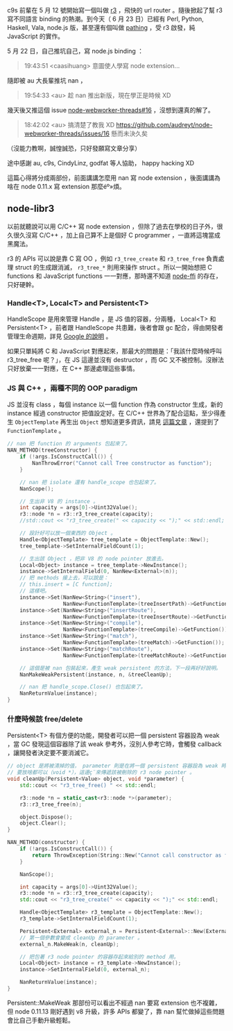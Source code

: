 c9s 前輩在 5 月 12 號開始寫一個叫做 [r3][0] ，飛快的 url router 。隨後掀起了幫 r3 寫不同語言 binding 的熱潮。到今天（ 6 月 23 日）已經有 Perl, Python, Haskell, Vala, node.js 版，甚至還有個叫做 [pathing][1] ，受 r3 啟發，純 JavaScript 的實作。

5 月 22 日，自己推坑自己，寫 node.js binding ：

> 19:43:51 \<caasihuang> 意圖使人學寫 node extension...

隨即被 au 大長輩推坑 nan ，

> 19:54:33 \<au> 趁 nan 推出新版，現在學正是時候 XD

幾天後又推這個 issue [node-webworker-threads#16][2] ，沒想到還真的解了。

> 18:42:02 \<au> 搞清楚了教我 XD https://github.com/audreyt/node-webworker-threads/issues/16 懸而未決久矣

（沒能力教啊，誠惶誠恐，只好發願寫文章分享）

途中感謝 au, c9s, CindyLinz, godfat 等人協助， happy hacking XD

這篇心得將分成兩部份，前面講講怎麼用 nan 寫 node extension ，後面講講為啥在 node 0.11.x 寫 extension 那麼éº»煩。

[0]: https://github.com/c9s/r3 "libr3 is a high-performance URL router library."
[1]: https://github.com/fundon/pathing "A fast path lexer"
[2]: https://github.com/audreyt/node-webworker-threads/issues/16 "Support for Node 0.11.x"

## node-libr3

以前就聽說可以用 C/C++ 寫 node extension ，但除了過去在學校的日子外，很久很久沒寫 C/C++ ，加上自己算不上是個好 C programmer ，一直將這塊當成黑魔法。

r3 的 APIs 可以說是靠 C 寫 OO ，例如 `r3_tree_create` 和 `r3_tree_free` 負責處理 struct 的生成跟消滅， `r3_tree_*` 則用來操作 struct 。所以一開始想把 C functions 和 JavaScript functions 一一對應，那時還不知道 [node-ffi][3] 的存在，只好硬幹。

[3]: https://github.com/rbranson/node-ffi "Node.js Foreign Function Interface"

### Handle\<T>, Local\<T> and Persistent\<T>

HandleScope 是用來管理 Handle ，是 JS 值的容器，分兩種， Local\<T> 和 Persistent\<T> ，前者跟 HandleScope 共患難，後者會跟 gc 配合，得由開發者管理生命週期，詳見 [Google 的說明][4] 。

如果只單純將 C 和 JavaScript 對應起來，那最大的問題是：「我該什麼時候呼叫 r3_tree_free 呢？」，在 JS 這邊並沒有 destructor ，而 GC 又不被控制。沒辦法只好放棄一一對應，在 C++ 那邊處理這些事情。

[4]: https://developers.google.com/v8/embed "Embedder's Guide"

### JS 與 C++ ，兩種不同的 OOP paradigm

JS 並沒有 class ，每個 instance 以一個 function 作為 constructor 生成，新的 instance 經過 constructor 把值設定好。在 C/C++ 世界為了配合這點，至少得產生 `ObjectTemplate` 再生出 `Object` 想知道更多資訊，請見 [這篇文章][5] ，還提到了 `FunctionTemplate` 。

```C++
// nan 把 function 的 arguments 包起來了。
NAN_METHOD(treeConstructor) {
    if (!args.IsConstructCall()) {
        NanThrowError("Cannot call Tree constructor as function");
    }

    // nan 把 isolate 還有 handle_scope 也包起來了。
    NanScope();

    // 生出非 V8 的 instance 。
    int capacity = args[0]->Uint32Value();
    r3::node *n = r3::r3_tree_create(capacity);
    //std::cout << "r3_tree_create(" << capacity << ");" << std::endl;

    // 設計好可以放一個東西的 Object 。
    Handle<ObjectTemplate> tree_template = ObjectTemplate::New();
    tree_template->SetInternalFieldCount(1);

    // 生出該 Object ，把非 V8 的 node pointer 放進去。
    Local<Object> instance = tree_template->NewInstance();
    instance->SetInternalField(0, NanNew<External>(n));
    // 把 methods 接上去，可以說是：
    // this.insert = [C function];
    // 這樣吧。
    instance->Set(NanNew<String>("insert"),
                  NanNew<FunctionTemplate>(treeInsertPath)->GetFunction());
    instance->Set(NanNew<String>("insertRoute"),
                  NanNew<FunctionTemplate>(treeInsertRoute)->GetFunction());
    instance->Set(NanNew<String>("compile"),
                  NanNew<FunctionTemplate>(treeCompile)->GetFunction());
    instance->Set(NanNew<String>("match"),
                  NanNew<FunctionTemplate>(treeMatch)->GetFunction());
    instance->Set(NanNew<String>("matchRoute"),
                  NanNew<FunctionTemplate>(treeMatchRoute)->GetFunction());

    // 這個是被 nan 包裝起來，產生 weak persistent 的方法，下一段再好好說明。
    NanMakeWeakPersistent(instance, n, &treeCleanUp);

    // nan 把 handle_scope.Close() 也包起來了。
    NanReturnValue(instance);
}
```

[5]: http://create.tpsitulsa.com/blog/2009/01/29/v8-objects/ "V8 Objects"

### 什麼時候該 free/delete

Persistent\<T> 有個方便的功能，開發者可以把一個 persistent 容器設為 weak ，當 GC 發現這個容器除了該 weak 參考外，沒別人參考它時，會觸發 callback ，讓開發者決定要不要消滅它。

```C++
// object 是將被清掉的值， parameter 則是在將一個 persistent 容器設為 weak 時提供的值，
// 要放啥都可以（void *），這邊ç¨來傳遞該被刪除的 r3 node pointer 。
void cleanUp(Persistent<Value> object, void *parameter) {
    std::cout << "r3_tree_free() " << std::endl;

    r3::node *n = static_cast<r3::node *>(parameter);
    r3::r3_tree_free(n);

    object.Dispose();
    object.Clear();
}

NAN_METHOD(constructor) {
    if (!args.IsConstructCall()) {
        return ThrowException(String::New("Cannot call constructor as function"));
    }

    NanScope();

    int capacity = args[0]->Uint32Value();
    r3::node *n = r3::r3_tree_create(capacity);
    std::cout << "r3_tree_create(" << capacity << ");" << std::endl;

    Handle<ObjectTemplate> r3_template = ObjectTemplate::New();
    r3_template->SetInternalFieldCount(1);

    Persistent<External> external_n = Persistent<External>::New(External::New(n));
    // 第一個參數會變成 cleanUp 的 parameter 。
    external_n.MakeWeak(n, cleanUp);

    // 把包著 r3 node pointer 的容器存起來給別的 method 用。
    Local<Object> instance = r3_template->NewInstance();
    instance->SetInternalField(0, external_n);

    NanReturnValue(instance);
}
```

Persistent::MakeWeak 那部份可以看出不經過 nan 要寫 extension 也不複雜，但 node 0.11.13 剛好遇到 v8 升級，許多 APIs 都變了，靠 nan 幫忙做掉這些問題會比自己手動升級輕鬆。
